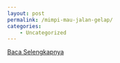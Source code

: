 ```yaml
---
layout: post
permalink: /mimpi-mau-jalan-gelap/
categories:
    - Uncategorized
---
```


[Baca Selengkapnya](/10)